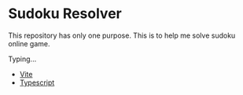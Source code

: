 # Sudoku Resolver

This repository has only one purpose. This is to help me solve sudoku online game.

Typing...
- [Vite](https://vite.dev/guide/#getting-started)
- [Typescript](https://www.typescriptlang.org/docs/handbook/typescript-tooling-in-5-minutes.html)